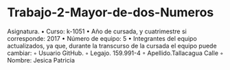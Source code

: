 # Trabajo-2-Mayor-de-dos-Numeros

Asignatura.
• Curso: k-1051
• Año de cursada, y cuatrimestre si corresponde: 2017
• Número de equipo: 5
• Integrantes del equipo actualizados, ya que, durante la transcurso de la
cursada el equipo puede cambiar: 
◦ Usuario GitHub.
◦ Legajo. 159.991-4
◦ Apellido.Tallacagua Calle 
◦ Nombre: Jesica Patricia
